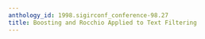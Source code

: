 ```yaml
---
anthology_id: 1998.sigirconf_conference-98.27
title: Boosting and Rocchio Applied to Text Filtering
---
```


